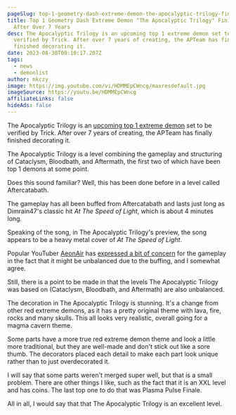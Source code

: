 ```yaml
---
pageSlug: top-1-geometry-dash-extreme-demon-the-apocalyptic-trilogy-finished-after-over-7-years
title: Top 1 Geometry Dash Extreme Demon "The Apocalyptic Trilogy" Finished
  After Over 7 Years
desc: The Apocalyptic Trilogy is an upcoming top 1 extreme demon set to be
  verified by Trick. After over 7 years of creating, the APTeam has finally
  finished decorating it.
date: 2023-08-30T09:10:17.207Z
tags:
  - news
  - demonlist
author: mkczy
image: https://img.youtube.com/vi/HDMMEpCWncg/maxresdefault.jpg
imageSource: https://youtu.be/HDMMEpCWncg
affiliateLinks: false
hideAds: false
---
```

The Apocalyptic Trilogy is an [upcoming top 1 extreme demon](/posts/geometry-dash-top-1-extreme-demon-tidal-wave-critiqued-as-controversial-but-original/) set to be verified by Trick. After over 7 years of creating, the APTeam has finally finished decorating it.

The Apocalyptic Trilogy is a level combining the gameplay and structuring of Cataclysm, Bloodbath, and Aftermath, the first two of which have been top 1 demons at some point.

Does this sound familiar? Well, this has been done before in a level called Aftercatabath.

The gameplay has all been buffed from Aftercatabath and lasts just long as Dimrain47's classic hit *At The Speed of Light*, which is about 4 minutes long.

Speaking of the song, in The Apocalyptic Trilogy's preview, the song appears to be a heavy metal cover of *At The Speed of Light*.

Popular YouTuber [AeonAir](https://youtu.be/q20g_Wb3zEM?si=16jiMX_-XAX_P2BM) has [expressed a bit of concern](/posts/geometry-dash-top-1-extreme-demon-tidal-wave-critiqued-as-controversial-but-original/) for the gameplay in the fact that it might be unbalanced due to the buffing, and I somewhat agree.

Still, there is a point to be made in that the levels The Apocalyptic Trilogy was based on (Cataclysm, Bloodbath, and Aftermath) are also unbalanced.

The decoration in The Apocalyptic Trilogy is stunning. It's a change from other red extreme demons, as it has a pretty original theme with lava, fire, rocks and many skulls. This all looks very realistic, overall going for a magma cavern theme.

Some parts have a more true red extreme demon theme and look a little more traditional, but they are well-made and don't stick out like a sore thumb. The decorators placed each detail to make each part look unique rather than to just overdecorated it.

I will say that some parts weren't merged super well, but that is a small problem. There are other things I like, such as the fact that it is an XXL level and has coins. The last top one to do that was Plasma Pulse Finale.

All in all, I would say that that The Apocalyptic Trilogy is an excellent level.